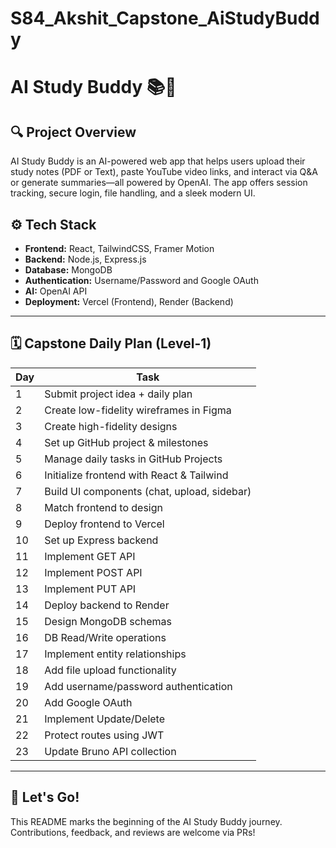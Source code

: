 # S84_Akshit_Capstone_AiStudyBuddy
# AI Study Buddy 📚🤖

## 🔍 Project Overview
AI Study Buddy is an AI-powered web app that helps users upload their study notes (PDF or Text), paste YouTube video links, and interact via Q&A or generate summaries—all powered by OpenAI. The app offers session tracking, secure login, file handling, and a sleek modern UI.

## ⚙️ Tech Stack
- **Frontend:** React, TailwindCSS, Framer Motion  
- **Backend:** Node.js, Express.js  
- **Database:** MongoDB  
- **Authentication:** Username/Password and Google OAuth  
- **AI:** OpenAI API  
- **Deployment:** Vercel (Frontend), Render (Backend)  

---

## 🗓️ Capstone Daily Plan (Level-1)

| Day | Task |
|-----|------|
| 1 | Submit project idea + daily plan |
| 2 | Create low-fidelity wireframes in Figma |
| 3 | Create high-fidelity designs |
| 4 | Set up GitHub project & milestones |
| 5 | Manage daily tasks in GitHub Projects |
| 6 | Initialize frontend with React & Tailwind |
| 7 | Build UI components (chat, upload, sidebar) |
| 8 | Match frontend to design |
| 9 | Deploy frontend to Vercel |
|10 | Set up Express backend |
|11 | Implement GET API |
|12 | Implement POST API |
|13 | Implement PUT API |
|14 | Deploy backend to Render |
|15 | Design MongoDB schemas |
|16 | DB Read/Write operations |
|17 | Implement entity relationships |
|18 | Add file upload functionality |
|19 | Add username/password authentication |
|20 | Add Google OAuth |
|21 | Implement Update/Delete |
|22 | Protect routes using JWT |
|23 | Update Bruno API collection |

---

## 🚀 Let's Go!
This README marks the beginning of the AI Study Buddy journey. Contributions, feedback, and reviews are welcome via PRs!

